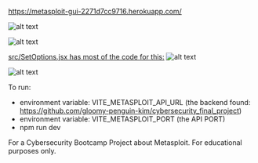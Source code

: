 https://metasploit-gui-2271d7cc9716.herokuapp.com/


![alt text](https://github.com/gloomy-penguin-kim/cybersecurity_final_project/blob/master/metasploit%201.png)  

![alt text](https://github.com/gloomy-penguin-kim/cybersecurity_final_project/blob/master/metasploit%202.png)  
 
[src/SetOptions.jsx has most of the code for this:](https://github.com/gloomy-penguin-kim/cybersecurity_final_frontend/blob/main/src/SetOptions.jsx)
![alt text](https://github.com/gloomy-penguin-kim/cybersecurity_final_project/blob/master/metasploit.png)  
 
![alt text](https://github.com/gloomy-penguin-kim/cybersecurity_final_project/blob/master/metasploit%204.png)  
                
To run:  
- environment variable: VITE_METASPLOIT_API_URL (the backend found: https://github.com/gloomy-penguin-kim/cybersecurity_final_project) 
- environment variable: VITE_METASPLOIT_PORT (the API PORT)
- npm run dev 

For a Cybersecurity Bootcamp Project about Metasploit.  For educational purposes only.
